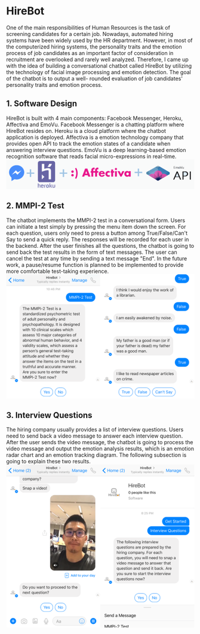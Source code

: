 # HireBot


One of the main responsibilities of Human Resources is the task of screening candidates for a certain job. Nowadays, automated hiring systems have been widely used by the HR department. However, in most of the computerized hiring systems, the personality traits and the emotion process of job candidates as an important factor of consideration in recruitment are overlooked and rarely well analyzed. Therefore, I came up with the idea of building a conversational chatbot called HireBot by utilizing the technology of facial image processing and emotion detection. The goal of the chatbot is to output a well- rounded evaluation of job candidates' personality traits and emotion process.

## 1. Software Design

HireBot is built with 4 main components: Facebook Messenger, Heroku, Affectiva and EmoVu. Facebook Messenger is a chatting platform where HireBot resides on. Heroku is a cloud platform where the chatbot application is deployed. Affectiva is a emotion technology company that provides open API to track the emotion states of a candidate when answering interview questions. EmoVu is a deep learning-based emotion recognition software that reads facial micro-expressions in real-time.
<br />
<img src="./img/HireBot_software_design.png"/>

## 2. MMPI-2 Test

The chatbot implements the MMPI-2 test in a conversational form. Users can initiate a test simply by pressing the menu item down the screen. For each question, users only need to press a button among True/False/Can't Say to send a quick reply. The responses will be recorded for each user in the backend. After the user finishes all the questions, the chatbot is going to send back the test results in the form of text messages. The user can cancel the test at any time by sending a text message "End". In the future work, a pause/resume function is planned to be implemented to provide more comfortable test-taking experience.
<br />
<img src="./img/HireBot_test.png"/>

## 3. Interview Questions

The hiring company usually provides a list of interview questions. Users need to send back a video message to answer each interview question. After the user sends the video message, the chatbot is going to process the video message and output the emotion analysis results, which is an emotion radar chart and an emotion tracking diagram. The following subsection is going to explain these two results.
<br />
<img src="./img/HireBot_interview.png"/>

